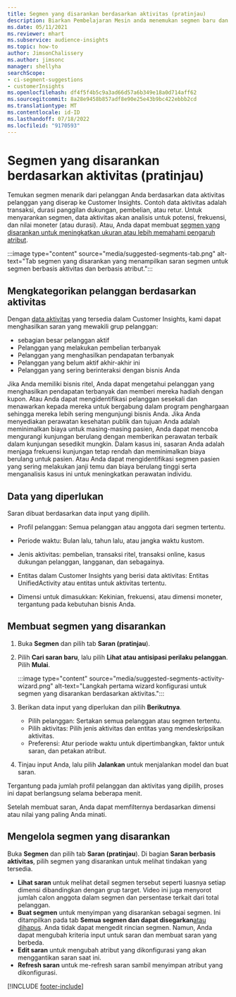 ```yaml
---
title: Segmen yang disarankan berdasarkan aktivitas (pratinjau)
description: Biarkan Pembelajaran Mesin anda menemukan segmen baru dan menarik berdasarkan aktivitas pelanggan.
ms.date: 05/11/2021
ms.reviewer: mhart
ms.subservice: audience-insights
ms.topic: how-to
author: JimsonChalissery
ms.author: jimsonc
manager: shellyha
searchScope:
- ci-segment-suggestions
- customerInsights
ms.openlocfilehash: df4f5f4b5c9a3ad66d57a6b349e18a0d714aff62
ms.sourcegitcommit: 8a28e9458b857adf8e90e25e43b9bc422ebbb2cd
ms.translationtype: MT
ms.contentlocale: id-ID
ms.lasthandoff: 07/18/2022
ms.locfileid: "9170593"
---
```

# <a name="suggested-segments-based-on-activity-preview"></a>Segmen yang disarankan berdasarkan aktivitas (pratinjau)

Temukan segmen menarik dari pelanggan Anda berdasarkan data aktivitas pelanggan yang diserap ke Customer Insights. Contoh data aktivitas adalah transaksi, durasi panggilan dukungan, pembelian, atau retur. Untuk menyarankan segmen, data aktivitas akan analisis untuk potensi, frekuensi, dan nilai moneter (atau durasi). Atau, Anda dapat membuat [segmen yang disarankan untuk meningkatkan ukuran atau lebih memahami pengaruh atribut](suggested-segments.md).

:::image type="content" source="media/suggested-segments-tab.png" alt-text="Tab segmen yang disarankan yang menampilkan saran segmen untuk segmen berbasis aktivitas dan berbasis atribut.":::

## <a name="categorize-customers-by-activity"></a>Mengkategorikan pelanggan berdasarkan aktivitas

Dengan [data aktivitas](activities.md) yang tersedia dalam Customer Insights, kami dapat menghasilkan saran yang mewakili grup pelanggan:

- sebagian besar pelanggan aktif 
- Pelanggan yang melakukan pembelian terbanyak 
- Pelanggan yang menghasilkan pendapatan terbanyak 
- Pelanggan yang belum aktif akhir-akhir ini 
- Pelanggan yang sering berinteraksi dengan bisnis Anda  

Jika Anda memiliki bisnis ritel, Anda dapat mengetahui pelanggan yang menghasilkan pendapatan terbanyak dan memberi mereka hadiah dengan kupon. Atau Anda dapat mengidentifikasi pelanggan sesekali dan menawarkan kepada mereka untuk bergabung dalam program penghargaan sehingga mereka lebih sering mengunjungi bisnis Anda.
Jika Anda menyediakan perawatan kesehatan publik dan tujuan Anda adalah meminimalkan biaya untuk masing-masing pasien, Anda dapat mencoba mengurangi kunjungan berulang dengan memberikan perawatan terbaik dalam kunjungan sesedikit mungkin. Dalam kasus ini, sasaran Anda adalah menjaga frekuensi kunjungan tetap rendah dan meminimalkan biaya berulang untuk pasien. Atau Anda dapat mengidentifikasi segmen pasien yang sering melakukan janji temu dan biaya berulang tinggi serta menganalisis kasus ini untuk meningkatkan perawatan individu.

## <a name="required-data"></a>Data yang diperlukan

Saran dibuat berdasarkan data input yang dipilih.

- Profil pelanggan: Semua pelanggan atau anggota dari segmen tertentu.

- Periode waktu: Bulan lalu, tahun lalu, atau jangka waktu kustom.

- Jenis aktivitas: pembelian, transaksi ritel, transaksi online, kasus dukungan pelanggan, langganan, dan sebagainya.  

- Entitas dalam Customer Insights yang berisi data aktivitas: Entitas UnifiedActivity atau entitas untuk aktivitas tertentu.

- Dimensi untuk dimasukkan: Kekinian, frekuensi, atau dimensi moneter, tergantung pada kebutuhan bisnis Anda.

## <a name="generate-suggested-segments"></a>Membuat segmen yang disarankan

1. Buka **Segmen** dan pilih tab **Saran (pratinjau**).

1. Pilih **Cari saran baru**, lalu pilih **Lihat atau antisipasi perilaku pelanggan**. Pilih **Mulai**.

   :::image type="content" source="media/suggested-segments-activity-wizard.png" alt-text="Langkah pertama wizard konfigurasi untuk segmen yang disarankan berdasarkan aktivitas.":::

1. Berikan data input yang diperlukan dan pilih **Berikutnya**.

   - Pilih pelanggan: Sertakan semua pelanggan atau segmen tertentu.
   - Pilih aktivitas: Pilih jenis aktivitas dan entitas yang mendeskripsikan aktivitas.
   - Preferensi: Atur periode waktu untuk dipertimbangkan, faktor untuk saran, dan petakan atribut.

1. Tinjau input Anda, lalu pilih **Jalankan** untuk menjalankan model dan buat saran.

Tergantung pada jumlah profil pelanggan dan aktivitas yang dipilih, proses ini dapat berlangsung selama beberapa menit.

Setelah membuat saran, Anda dapat memfilternya berdasarkan dimensi atau nilai yang paling Anda minati.

## <a name="manage-suggested-segments"></a>Mengelola segmen yang disarankan

Buka **Segmen** dan pilih tab **Saran (pratinjau**). Di bagian **Saran berbasis aktivitas**, pilih segmen yang disarankan untuk melihat tindakan yang tersedia.

- **Lihat saran** untuk melihat detail segmen tersebut seperti luasnya setiap dimensi dibandingkan dengan grup target. Video ini juga menyorot jumlah calon anggota dalam segmen dan persentase terkait dari total pelanggan.
- **Buat segmen** untuk menyimpan yang disarankan sebagai segmen. Ini ditampilkan pada tab **Semua segmen dan dapat disegarkan**[atau dihapus](segments.md). Anda tidak dapat mengedit rincian segmen. Namun, Anda dapat mengubah kriteria input untuk saran dan membuat saran yang berbeda.
- **Edit saran** untuk mengubah atribut yang dikonfigurasi yang akan menggantikan saran saat ini.
- **Refresh saran** untuk me-refresh saran sambil menyimpan atribut yang dikonfigurasi.

[!INCLUDE [footer-include](includes/footer-banner.md)]
